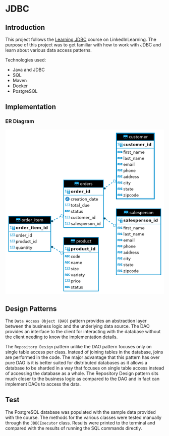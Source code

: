 # JDBC 
## Introduction
This project follows the [Learning JDBC](https://www.linkedin.com/learning/learning-jdbc) course on LinkedInLearning.
The purpose of this project was to get familiar with how to work with JDBC and learn about various data access patterns.

Technologies used:
- Java and JDBC
- SQL
- Maven
- Docker
- PostgreSQL

## Implementation
### ER Diagram
![alt-text](assets/erd.png "ER Diagram")

## Design Patterns
The `Data Access Object (DAO)` pattern provides an abstraction layer between the business logic and the underlying data source.
The DAO provides an interface to the client for interacting with the database without the client needing to know the implementation details.

The `Repository Design` pattern unlike the DAO pattern focuses only on single table access per class. Instead of joining tables in the database, joins are performed in the code.
The major advantage that this pattern has over pure DAO is it is better suited for distributed databases as it allows a database to be sharded in a way that focuses on single table access instead of accessing the database as a whole.
The Repository Design pattern sits much closer to the business logic as compared to the DAO and in fact can implement DAOs to access the data.

## Test
The PostgreSQL database was populated with the sample data provided with the course. The methods for the various classes were tested manually through the `JDBCExecutor` class.
Results were printed to the terminal and compared with the results of running the SQL commands directly.